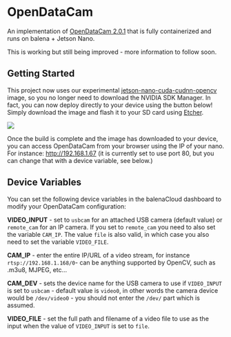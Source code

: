 # OpenDataCam
An implementation of [OpenDataCam 2.0.1](https://github.com/opendatacam/opendatacam) that is fully containerized and runs on balena + Jetson Nano.

This is working but still being improved - more information to follow soon.

## Getting Started

This project now uses our experimental [jetson-nano-cuda-cudnn-opencv](https://hub.docker.com/repository/docker/resinplayground/jetson-nano-cuda-cudnn-opencv) image, so you no longer need to download the NVIDIA SDK Manager. In fact, you can now deploy directly to your device using the button below! Simply download the image and flash it to your SD card using [Etcher](https://www.balena.io/etcher/).

[![](https://www.balena.io/deploy.png)](https://dashboard.balena-cloud.com/deploy)

Once the build is complete and the image has downloaded to your device, you can access OpenDataCam from your browser using the IP of your nano. For instance: http://192.168.1.67 (it is currently set to use port 80, but you can change that with a device variable, see below.)


## Device Variables

You can set the following device variables in the balenaCloud dashboard to modify your OpenDataCam configuration:

**VIDEO_INPUT** - set to `usbcam` for an attached USB camera (default value) or `remote_cam` for an IP camera. If you set to `remote_cam` you need to also set the variable `CAM_IP`. The value `file` is also valid, in which case you also need to set the variable `VIDEO_FILE`.

**CAM_IP** - enter the entire IP/URL of a video stream, for instance `rtsp://192.168.1.168/0`- can be anything supported by OpenCV, such as .m3u8, MJPEG, etc...

**CAM_DEV** - sets the device name for the USB camera to use if `VIDEO_INPUT` is set to `usbcam` - default value is `video0`, in other words the camera device would be `/dev/video0` - you should not enter the `/dev/` part which is assumed.

**VIDEO_FILE** - set the full path and filename of a video file to use as the input when the value of `VIDEO_INPUT` is set to `file`.


